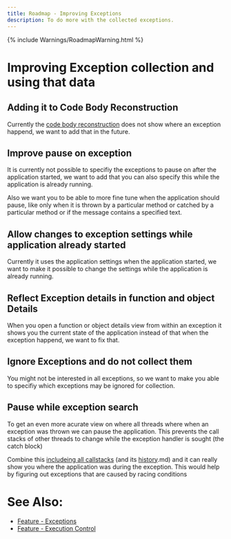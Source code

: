 ```yaml
---
title: Roadmap - Improving Exceptions
description: To do more with the collected exceptions.
---
```

{% include Warnings/RoadmapWarning.html %}

# Improving Exception collection and using that data

## Adding it to Code Body Reconstruction
Currently the [code body reconstruction](../features/CodeBodyReconstruction.md) does not show where an exception happend, we want to add that in the future.

## Improve pause on exception
It is currently not possible to specifiy the exceptions to pause on after the application started, we want to add that you can also specify this while the application is already running.

Also we want you to be able to more fine tune when the application should pause, like only when it is thrown by a particular method or catched by a particular method or if the message contains a specified text.

## Allow changes to exception settings while application already started
Currently it uses the application settings when the application started, we want to make it possible to change the settings while the application is already running.

## Reflect Exception details in function and object Details 
When you open a function or object details view from within an exception it shows you the current state of the application instead of that when the exception happend, we want to fix that.

## Ignore Exceptions and do not collect them
You might not be interested in all exceptions, so we want to make you able to specifiy which exceptions may be ignored for collection.

## Pause while exception search
To get an even more acurate view on where all threads where when an exception was thrown we can pause the application.
This prevents the call stacks of other threads to change while the exception handler is sought (the catch block)

Combine this [includeing all callstacks](#include-all-callstacks.md) (and its [history](#include-all-callstacks-its-history.md).md) and it can really show you where the application was during the exception. This would help by figuring out exceptions that are caused by racing conditions


# See Also:
- [Feature - Exceptions](../features/Exceptions.md)
- [Feature - Execution Control](../features/ApplicationInstanceExecutionControl.md)